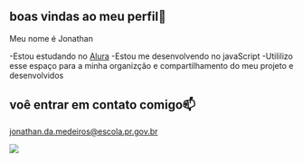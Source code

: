 ## boas vindas ao meu perfil💙

Meu nome é Jonathan

-Estou estudando no [Alura](https://www.alura.com.br)
-Estou me desenvolvendo no javaScript
-Utililizo esse espaço para a minha organizção e compartilhamento do meu projeto e desenvolvidos

## voê entrar em contato comigo📫

jonathan.da.medeiros@escola.pr.gov.br

![](https://media1.tenor.com/m/NfEGhy9EiWkAAAAC/jealous.gif)
